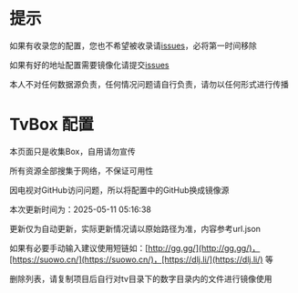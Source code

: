 # 提示

如果有收录您的配置，您也不希望被收录请[issues](https://github.com/hl128k/tvbox/issues)，必将第一时间移除

如果有好的地址配置需要镜像化请提交[issues](https://github.com/hl128k/tvbox/issues)

本人不对任何数据源负责，任何情况问题请自行负责，请勿以任何形式进行传播

# TvBox 配置

本页面只是收集Box，自用请勿宣传

所有资源全部搜集于网络，不保证可用性

因电视对GitHub访问问题，所以将配置中的GitHub换成镜像源

本次更新时间为：2025-05-11 05:16:38

更新仅为自动更新，实际更新情况请以原始路径为准，内容参考url.json

如果有必要手动输入建议使用短链如：[http://gg.gg/](http://gg.gg/)，[https://suowo.cn/](https://suowo.cn/)，[https://dlj.li/](https://dlj.li/) 等

删除列表，请复制项目后自行对tv目录下的数字目录内的文件进行镜像使用

